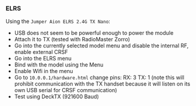 ### ELRS

Using the `Jumper Aion ELRS 2.4G TX Nano`:

- USB does not seem to be powerful enough to power the module
- Attach it to TX (tested with RadioMaster Zorro)
- Go into the currently selected model menu and disable the internal RF, enable external CRSF
- Go into the ELRS menu
- Bind with the model using the Menu
- Enable Wifi in the menu
- Go to `10.0.0.1/hardware.html` change pins: RX: 3  TX: 1 (note this will prohibit communication with the TX handset because it will listen on its own USB serial for CRSF communication)
- Test using DeckTX (921600 Baud)
